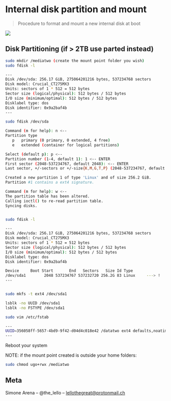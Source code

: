 # Internal disk partition and mount
> Procedure to format and mount a new internal disk at boot

![](header.png)

## Disk Partitioning (if > 2TB use parted instead)

```sh
sudo mkdir /mediatwo (create the mount point folder you wish)
sudo fdisk -l

---
Disk /dev/sda: 256.17 GiB, 275064201216 bytes, 537234768 sectors
Disk model: Crucial_CT275MX3
Units: sectors of 1 * 512 = 512 bytes
Sector size (logical/physical): 512 bytes / 512 bytes
I/O size (minimum/optimal): 512 bytes / 512 bytes
Disklabel type: dos
Disk identifier: 0x9a2baf4b
---

sudo fdisk /dev/sda

Command (m for help): n <--
Partition type
   p   primary (0 primary, 0 extended, 4 free)
   e   extended (container for logical partitions)

Select (default p): p <--
Partition number (1-4, default 1): 1 <-- ENTER
First sector (2048-537234767, default 2048): <-- ENTER
Last sector, +/-sectors or +/-size{K,M,G,T,P} (2048-537234767, default 537234767): <-- ENTER (will takes all the disk) 

Created a new partition 1 of type 'Linux' and of size 256.2 GiB.
Partition #1 contains a ext4 signature.

Command (m for help): w <--
The partition table has been altered.
Calling ioctl() to re-read partition table.
Syncing disks.

```

```sh

sudo fdisk -l

---
Disk /dev/sda: 256.17 GiB, 275064201216 bytes, 537234768 sectors
Disk model: Crucial_CT275MX3
Units: sectors of 1 * 512 = 512 bytes
Sector size (logical/physical): 512 bytes / 512 bytes
I/O size (minimum/optimal): 512 bytes / 512 bytes
Disklabel type: dos
Disk identifier: 0x9a2baf4b

Device     Boot Start       End   Sectors   Size Id Type
/dev/sda1        2048 537234767 537232720 256.2G 83 Linux     ---> !
---


sudo mkfs -t ext4 /dev/sda1
```

```sh
lsblk -no UUID /dev/sda1
lsblk -no FSTYPE /dev/sda1

sudo vim /etc/fstab

---
UUID=356058ff-5657-4bd9-9f42-d04d4c018e42 /datatwo ext4 defaults,noatime 0 2
---
```

Reboot your system

NOTE: if the mount point created is outside your home folders:

```sh
sudo chmod ugo+rwx /mediatwo
```


## Meta

Simone Arena – @the_lello – lellothegreat@protonmail.ch
